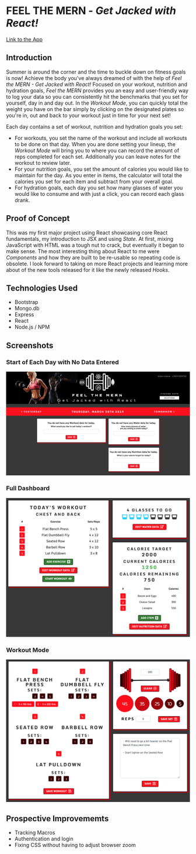 # FEEL THE MERN - *Get Jacked with React!*

[Link to the App](https://lii41333733.github.io/rate-my-plate/)


## Introduction

Summer is around the corner and the time to buckle down on fitness goals is now! Achieve the body you've always dreamed of with the help of *Feel the MERN - Get Jacked with React!* Focused on your workout, nutrition and hydration goals, *Feel the MERN* provides you an easy and user-friendly way to log your data so you can consistently hit the benchmarks that you set for yourself, day in and day out. In the *Workout Mode*, you can quickly total the weight you have on the bar simply by clicking on the designated plates so you're in, out and back to your workout just in time for your next set!

Each day contains a set of workout, nutrition and hydration goals you set:
* For workouts, you set the name of the workout and include all workouts to be done on that day. When you are done setting your lineup, the *Workout Mode* will bring you to where you can record the amount of reps completed for each set. Additionally you can leave notes for the workout to review later. 
* For your nutrition goals, you set the amount of calories you would like to maintain for the day. As you enter in items, the calculator will total the calories you set for each item and subtract from your overall goal. 
* For hydration goals, each day you set how many glasses of water you would like to consume and with just a click, you can record each glass drank.


## Proof of Concept

This was my first major project using React showcasing core React fundamentals, my introduction to JSX and using *State*. At first, mixing JavaScript with HTML was a tough nut to crack, but eventually it began to make sense. The most interesting thing about React to me were *Components* and how they are built to be re-usable so repeating code is obsolete. I look forward to taking on more React projects and learning more about of the new tools released for it like the newly released *Hooks*.


## Technologies Used

* Bootstrap
* Mongo.db
* Express
* React
* Node.js / NPM


## Screenshots

### Start of Each Day with No Data Entered
![Day Start](images/intro.png)

### Full Dashboard
![Dashboard](images/dashboard.png)

### Workout Mode
![Workout Mode](images/workout.png)


## Prospective Improvememts

* Tracking Macros
* Authentication and login
* Fixing CSS without having to adjust browser zoom
